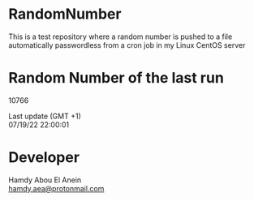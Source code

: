 # RandomNumber    
This is a test repository where a random number is pushed to a file automatically passwordless from a cron job in my Linux CentOS server    
# Random Number of the last run   
10766
      
Last update (GMT +1)    
07/19/22 22:00:01
# Developer    
Hamdy Abou El Anein   
hamdy.aea@protonmail.com
